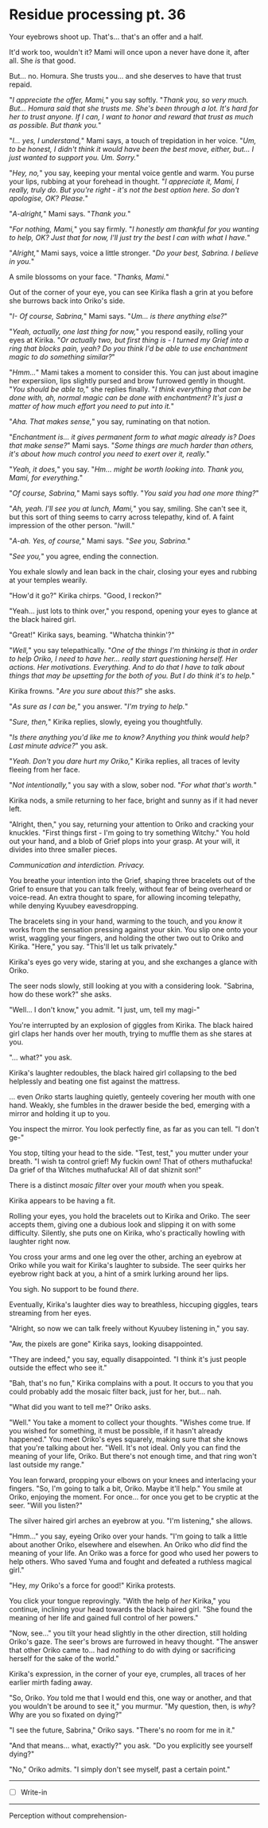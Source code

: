 # Residue processing pt. 36

Your eyebrows shoot up. That's... that's an offer and a half.

It'd work too, wouldn't it? Mami will once upon a never have done it, after all. She *is* that good.

But... no. Homura. She trusts you... and she deserves to have that trust repaid.

"*I appreciate the offer, Mami,*" you say softly. "*Thank you, so very much. But... Homura said that she trusts me. She's been through a lot. It's hard for her to trust anyone. If I can, I want to honor and reward that trust as much as possible. But thank you.*"

"*I... yes, I understand,*" Mami says, a touch of trepidation in her voice. "*Um, to be honest, I didn't think it would have been the best move, either, but... I just wanted to support you. Um. Sorry.*"

"*Hey, no,*" you say, keeping your mental voice gentle and warm. You purse your lips, rubbing at your forehead in thought. "*I appreciate it, Mami, I really, truly do. But you're right - it's not the best option here. So don't apologise, OK? Please.*"

"*A-alright,*" Mami says. "*Thank you.*"

"*For nothing, Mami,*" you say firmly. "*I honestly am thankful for you *wanting* to help, OK? Just that for now, I'll just try the best I can with what I have.*"

"*Alright,*" Mami says, voice a little stronger. "*Do your best, Sabrina. I believe in you.*"

A smile blossoms on your face. "*Thanks, Mami.*"

Out of the corner of your eye, you can see Kirika flash a grin at you before she burrows back into Oriko's side.

"*I- Of course, Sabrina,*" Mami says. "*Um... is there anything else?*"

"*Yeah, actually, one last thing for now,*" you respond easily, rolling your eyes at Kirika. "*Or actually two, but first thing is - I turned my Grief into a ring that blocks pain, yeah? Do you think I'd be able to use enchantment magic to do something similar?*"

"*Hmm...*" Mami takes a moment to consider this. You can just about imagine her expersiion, lips slightly pursed and brow furrowed gently in thought. "*You should be able to,*" she replies finally. "*I *think* everything that can be done with, ah, normal magic can be done with enchantment? It's just a matter of how much effort you need to put into it.*"

"*Aha. That makes sense,*" you say, ruminating on that notion.

"*Enchantment is... it gives permanent form to what magic already *is*? Does that make sense?*" Mami says. "*Some things are *much* harder than others, it's about how much *control* you need to exert over it, really.*"

"*Yeah, it does,*" you say. "*Hm... might be worth looking into. Thank you, Mami, for everything.*"

"*Of course, Sabrina,*" Mami says softly. "*You said you had one more thing?*"

"*Ah, yeah. I'll see you at lunch, Mami,*" you say, smiling. She can't see it, but this sort of thing seems to carry across telepathy, kind of. A faint impression of the other person. "*I*will."

"*A-ah. Yes, of course,*" Mami says. "*See you, Sabrina.*"

"*See you,*" you agree, ending the connection.

You exhale slowly and lean back in the chair, closing your eyes and rubbing at your temples wearily.

"How'd it go?" Kirika chirps. "Good, I reckon?"

"Yeah... just lots to think over," you respond, opening your eyes to glance at the black haired girl.

"Great!" Kirika says, beaming. "Whatcha thinkin'?"

"*Well,*" you say telepathically. "*One of the things I'm thinking is that in order to help Oriko, I need to have her... *really* start questioning herself. Her actions. Her motivations. Everything. And to do that I have to talk about things that may be upsetting for the both of you. But I *do* think it's to help.*"

Kirika frowns. "*Are you sure about this?*" she asks.

"*As sure as I can be,*" you answer. "*I'm trying to help.*"

"*Sure, then,*" Kirika replies, slowly, eyeing you thoughtfully.

"*Is there anything you'd like me to know? Anything you think would help? Last minute advice?*" you ask.

"*Yeah. Don't you *dare* hurt my Oriko,*" Kirika replies, all traces of levity fleeing from her face.

"*Not intentionally,*" you say with a slow, sober nod. "*For what that's worth.*"

Kirika nods, a smile returning to her face, bright and sunny as if it had never left.

"Alright, then," you say, returning your attention to Oriko and cracking your knuckles. "First things first - I'm going to try something Witchy." You hold out your hand, and a blob of Grief plops into your grasp. At your will, it divides into three smaller pieces.

*Communication and interdiction. Privacy.*

You breathe your intention into the Grief, shaping three bracelets out of the Grief to ensure that you can talk freely, without fear of being overheard or voice-read. An extra thought to spare, for allowing incoming telepathy, while denying Kyuubey eavesdropping.

The bracelets sing in your hand, warming to the touch, and you *know* it works from the sensation pressing against your skin. You slip one onto your wrist, waggling your fingers, and holding the other two out to Oriko and Kirika. "Here," you say. "This'll let us talk privately."

Kirika's eyes go very wide, staring at you, and she exchanges a glance with Oriko.

The seer nods slowly, still looking at you with a considering look. "Sabrina, how do these work?" she asks.

"Well... I don't know," you admit. "I just, um, tell my magi-"

You're interrupted by an explosion of giggles from Kirika. The black haired girl claps her hands over her mouth, trying to muffle them as she stares at you.

"... what?" you ask.

Kirika's laughter redoubles, the black haired girl collapsing to the bed helplessly and beating one fist against the mattress.

... even *Oriko* starts laughing quietly, genteely covering her mouth with one hand. Weakly, she fumbles in the drawer beside the bed, emerging with a mirror and holding it up to you.

You inspect the mirror. You look perfectly fine, as far as you can tell. "I don't ge-"

You stop, tilting your head to the side. "Test, test," you mutter under your breath. "I wish ta control grief! My fuckin own! That of others muthafucka! Da grief of tha Witches muthafucka! All of dat shiznit son!"

There is a distinct *mosaic filter* over your *mouth* when you speak.

Kirika appears to be having a fit.

Rolling your eyes, you hold the bracelets out to Kirika and Oriko. The seer accepts them, giving one a dubious look and slipping it on with some difficulty. Silently, she puts one on Kirika, who's practically howling with laughter right now.

You cross your arms and one leg over the other, arching an eyebrow at Oriko while you wait for Kirika's laughter to subside. The seer quirks her eyebrow right back at you, a hint of a smirk lurking around her lips.

You sigh. No support to be found *there*.

Eventually, Kirika's laughter dies way to breathless, hiccuping giggles, tears streaming from her eyes.

"Alright, so now we can talk freely without Kyuubey listening in," you say.

"Aw, the pixels are gone" Kirika says, looking disappointed.

"They are indeed," you say, equally disappointed. "I think it's just people outside the effect who see it."

"Bah, that's no fun," Kirika complains with a pout. It occurs to you that you could probably add the mosaic filter back, just for her, but... nah.

"What did you want to tell me?" Oriko asks.

"Well." You take a moment to collect your thoughts. "Wishes come true. If you wished for something, it must be possible, if it hasn't already happened." You meet Oriko's eyes squarely, making sure that she knows that you're talking about her. "Well. It's not ideal. Only you can find the meaning of your life, Oriko. But there's not enough time, and that ring won't last outside my range."

You lean forward, propping your elbows on your knees and interlacing your fingers. "So, I'm going to talk a bit, Oriko. Maybe it'll help." You smile at Oriko, enjoying the moment. For once... for once you get to be cryptic at the seer. "Will you listen?"

The silver haired girl arches an eyebrow at you. "I'm listening," she allows.

"Hmm..." you say, eyeing Oriko over your hands. "I'm going to talk a little about another Oriko, elsewhere and elsewhen. An Oriko who *did* find the meaning of your life. An Oriko was a force for good who used her powers to help others. Who saved Yuma and fought and defeated a ruthless magical girl."

"Hey, *my* Oriko's a force for good!" Kirika protests.

You click your tongue reprovingly. "With the help of *her* Kirika," you continue, inclining your head towards the black haired girl. "She found the meaning of her life and gained full control of her powers."

"Now, see..." you tilt your head slightly in the other direction, still holding Oriko's gaze. The seer's brows are furrowed in heavy thought. "The answer that other Oriko came to... had *nothing* to do with dying or sacrificing herself for the sake of the world."

Kirika's expression, in the corner of your eye, crumples, all traces of her earlier mirth fading away.

"So, Oriko. *You* told me that I would end this, one way or another, and that you wouldn't be around to see it," you murmur. "My question, then, is *why*? Why are you so fixated on dying?"

"I see the future, Sabrina," Oriko says. "There's no room for me in it."

"And that means... what, exactly?" you ask. "Do you explicitly see yourself dying?"

"No," Oriko admits. "I simply don't see myself, past a certain point."

---

- [ ] Write-in

---

Perception without comprehension-
